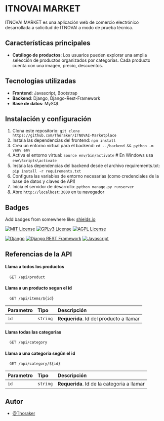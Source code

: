 # ITNOVAI MARKET

ITNOVAI MARKET es una aplicación web de comercio electrónico desarrollada a solicitud de ITNOVAI a modo de prueba técnica.

## Características principales

- **Catálogo de productos**: Los usuarios pueden explorar una amplia selección de productos organizados por categorías. Cada producto cuenta con una imagen, precio, descuentos.

## Tecnologías utilizadas

- **Frontend**: Javascript, Bootstrap
- **Backend**: Django, Django-Rest-Framework
- **Base de datos**: MySQL

## Instalación y configuración

1. Clona este repositorio: `git clone https://github.com/Thoraker/ITNOVAI-Marketplace`
2. Instala las dependencias del frontend: `npm install`
3. Crea un entorno virtual para el backend: `cd ../backend && python -m venv env`
4. Activa el entorno virtual: `source env/bin/activate` # En Windows usa `env\Scripts\activate`
5. Instala las dependencias del backend desde el archivo requirements.txt: `pip install -r requirements.txt`
6. Configura las variables de entorno necesarias (como credenciales de la base de datos y claves de API)
7. Inicia el servidor de desarrollo: `python manage.py runserver`
8. Abre `http://localhost:3000` en tu navegador

## Badges

Add badges from somewhere like: [shields.io](https://shields.io/)

[![MIT License](https://img.shields.io/badge/License-MIT-green.svg)](https://choosealicense.com/licenses/mit/)
[![GPLv3 License](https://img.shields.io/badge/License-GPL%20v3-yellow.svg)](https://opensource.org/licenses/)
[![AGPL License](https://img.shields.io/badge/license-AGPL-blue.svg)](http://www.gnu.org/licenses/agpl-3.0)

[![Django](https://img.shields.io/badge/Django-5.0.3-blue.svg)](https://www.djangoproject.com/)
[![Django REST Framework](https://img.shields.io/badge/Django%20REST%20Framework-v3.15.1-orange.svg)](https://www.django-rest-framework.org/)
[![Javascript](https://img.shields.io/badge/Node-20.11.0-blue.svg)](https://nodejs.org/en/)

## Referencias de la API

#### Llama a todos los productos

```http
  GET /api/product
```

#### Llama a un producto segun el id

```http
  GET /api/items/${id}
```

| Parametro | Tipo     | Descripción                             |
| :-------- | :------- | :-------------------------------------- |
| `id`      | `string` | **Requerida**. Id del producto a llamar |

#### Llama todas las categorias

```http
  GET /api/category
```

#### Llama a una categoria según el id

```http
  GET /api/category/${id}
```

| Parametro | Tipo     | Descripción                                |
| :-------- | :------- | :----------------------------------------- |
| `id`      | `string` | **Requerida**. Id de la categoria a llamar |

## Autor

- [@Thoraker](https://www.github.com/Thoraker)

